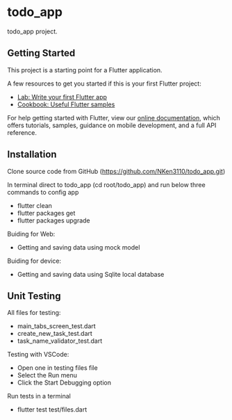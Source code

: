 # todo_app

todo_app project.

## Getting Started

This project is a starting point for a Flutter application.

A few resources to get you started if this is your first Flutter project:

- [Lab: Write your first Flutter app](https://flutter.dev/docs/get-started/codelab)
- [Cookbook: Useful Flutter samples](https://flutter.dev/docs/cookbook)

For help getting started with Flutter, view our
[online documentation](https://flutter.dev/docs), which offers tutorials,
samples, guidance on mobile development, and a full API reference.

## Installation

Clone source code from GitHub (https://github.com/NKen3110/todo_app.git)

In terminal direct to todo_app (cd root/todo_app) and run below three commands to config app

- flutter clean
- flutter packages get
- flutter packages upgrade

Buiding for Web:

- Getting and saving data using mock model

Buiding for device:

- Getting and saving data using Sqlite local database

## Unit Testing

All files for testing:

- main_tabs_screen_test.dart
- create_new_task_test.dart
- task_name_validator_test.dart

Testing with VSCode:

- Open one in testing files file
- Select the Run menu
- Click the Start Debugging option

Run tests in a terminal

- flutter test test/files.dart
